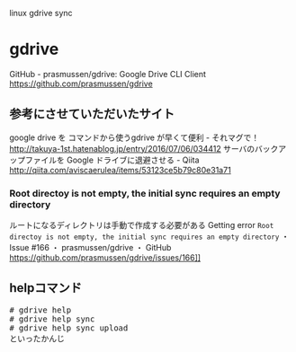 linux gdrive sync

# gdrive
GitHub - prasmussen/gdrive: Google Drive CLI Client
https://github.com/prasmussen/gdrive

## 参考にさせていただいたサイト
google drive を コマンドから使うgdrive が早くて便利 - それマグで！
http://takuya-1st.hatenablog.jp/entry/2016/07/06/034412
サーバのバックアップファイルを Google ドライブに退避させる - Qiita
http://qiita.com/aviscaerulea/items/53123ce5b79c80e31a71

### Root directoy is not empty, the initial sync requires an empty directory
ルートになるディレクトリは手動で作成する必要がある
Getting error `Root directoy is not empty, the initial sync requires an empty directory` ・ Issue #166 ・ prasmussen/gdrive ・ GitHub
https://github.com/prasmussen/gdrive/issues/166]]

## helpコマンド
<pre>
# gdrive help
# gdrive help sync
# gdrive help sync upload
といったかんじ
</pre>

